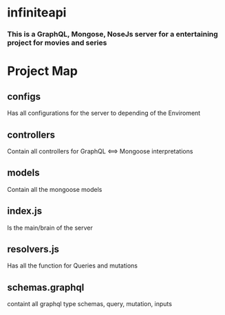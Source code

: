 # infiniteapi
### This is a GraphQL, Mongose, NoseJs server for a entertaining project for movies and series

# Project Map
## configs
Has all configurations for the server to depending of the Enviroment

## controllers
Contain all controllers for GraphQL <==> Mongoose interpretations

## models
Contain all the mongoose models

## index.js
Is the main/brain of the server

## resolvers.js
Has all the function for Queries and mutations 

## schemas.graphql
containt all graphql type schemas, query, mutation, inputs

